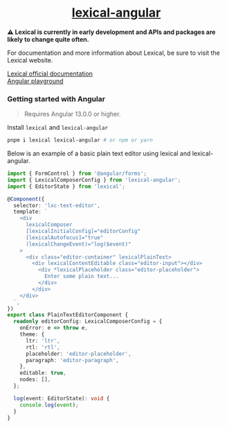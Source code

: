 <h1 align="center">
  <a href="https://lexical-angular.vercel.app">lexical-angular</a>
</h1>

**⚠️ Lexical is currently in early development and APIs and packages are likely to change quite often.**

For documentation and more information about Lexical, be sure to visit the Lexical website.

[Lexical official documentation](https://lexical.dev) \
[Angular playground](https://lexical-angular-playground.vercel.app)

### Getting started with Angular

> Requires Angular 13.0.0 or higher.

Install `lexical` and `lexical-angular`

```bash
pnpm i lexical lexical-angular # or npm or yarn
```

Below is an example of a basic plain text editor using lexical and lexical-angular.

```typescript
import { FormControl } from '@angular/forms';
import { LexicalComposerConfig } from 'lexical-angular';
import { EditorState } from 'lexical';

@Component({
  selector: 'lxc-text-editor',
  template: `
    <div
      lexicalComposer
      [lexicalInitialConfig]="editorConfig"
      [lexicalAutofocus]="true"
      (lexicalChangeEvent)="log($event)"
    >
      <div class="editor-container" lexicalPlainText>
        <div lexicalContentEditable class="editor-input"></div>
          <div *lexicalPlaceholder class="editor-placeholder">
            Enter some plain text...
          </div>
        </div>
    </div>
  `,
})
export class PlainTextEditorComponent {
  readonly editorConfig: LexicalComposerConfig = {
    onError: e => throw e,
    theme: {
      ltr: 'ltr',
      rtl: 'rtl',
      placeholder: 'editor-placeholder',
      paragraph: 'editor-paragraph',
    },
    editable: true,
    nodes: [],
  };

  log(event: EditorState): void {
    console.log(event);
  }
}
```

